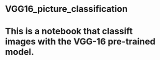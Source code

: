 # VGG16_picture_classification

# This is a notebook that classift images with the VGG-16 pre-trained model.
